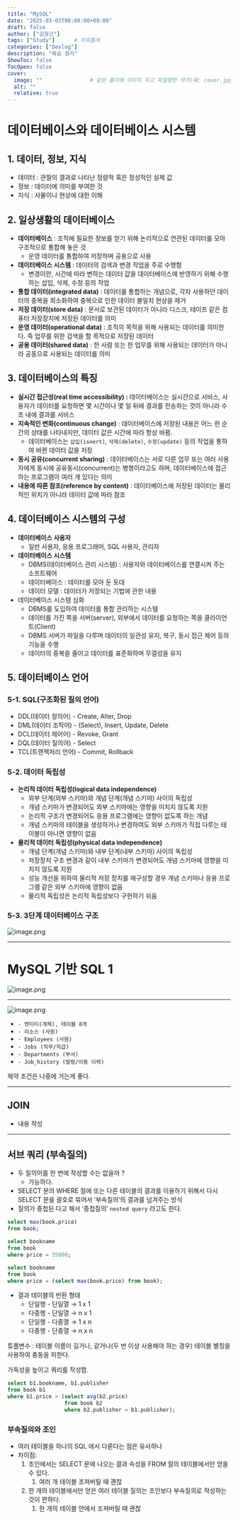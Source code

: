 ```yaml
---
title: "MySQL"
date: "2025-03-03T00:00:00+09:00"   
draft: false            
author: ["김형근"]         
tags: ["Study"]      # 자유롭게
categories: ["Devlog"]
description: "복습 정리"
ShowToc: false
TocOpen: false
cover:
  image: ""               # 같은 폴더에 이미지 두고 파일명만 적기(예: cover.jpg)
  alt: ""
  relative: true
---
```

# 데이터베이스와 데이터베이스 시스템

## 1. 데이터, 정보, 지식

- 데이터 : 관찰의 결과로 나타난 정량적 혹은 정성적인 실제 값
- 정보 : 데이터에 의미를 부여한 것
- 지식 : 사물이나 현상에 대한 이해

## 2. 일상생활의 데이터베이스

- **데이터베이스** : 조직에 필요한 정보를 얻기 위해 논리적으로 연관된 데이터를 모아 구조적으로 통합해 놓은 것
    - 운영 데이터를 통합하여 저장하며 공용으로 사용
- **데이터베이스 시스템** : 데이터의 검색과 변경 작업을 주로 수행함
    - 변경이란, 시간에 따라 변하는 데이터 값을 데이터베이스에 반영하기 위해 수행하는 삽입, 삭제, 수정 등의 작업
- **통합 데이터(integrated data)** : 데이터를 통합하는 개념으로, 각자 사용하던 데이터의 중복을 최소화하여 중복으로 인한 데이터 불일치 현상을 제거
- **저장 데이터(store data)** : 문서로 보관된 데이터가 아니라 디스크, 테이프 같은 컴퓨터 저장장치에 저장된 데이터를 의미
- **운영 데이터(operational data)** : 조직의 목적을 위해 사용되는 데이터를 의미한다. 즉 업무를 위한 검색을 할 목적으로 저장된 데이터
- **공용 데이터(shared data)** : 한 사람 또는 한 업무를 위해 사용되는 데이터가 아니라 공동으로 사용되는 데이터를 의미

## 3. 데이터베이스의 특징

- **실시간 접근성(real time accessibility) :** 데이터베이스는 실시간으로 서비스, 사용자가 데이터를 요청하면 몇 시간이나 몇 일 뒤에 결과를 전송하는 것이 아니라 수 초 내에 결과를 서비스
- **지속적인 변화(continuous change)** : 데이터베이스에 저장된 내용은 어느 한 순간의 상태를 나타내지만, 데이터 값은 시간에 따라 항상 바뀜.
    - 데이터베이스는 `삽입(isnert)`, `삭제(delete)`, `수정(update)` 등의 작업을 통하여 바뀐 데이터 값을 저장
- **동시 공유(concurrent sharing)** : 데이터베이스는 서로 다른 업무 또는 여러 사용자에게 동시에 공유동시(concurrent)는 병행이라고도 하며, 데이터베이스에 접근하는 프로그램이 여러 개 있다는 의미
- **내용에 따른 참조(reference by content)** : 데이터베이스에 저장된 데이터는 물리적인 위치가 아니라 데이터 값에 따라 참조

## 4. 데이터베이스 시스템의 구성

- **데이터베이스 사용자**
    - 일반 사용자, 응용 프로그래머, SQL 사용자, 관리자
- **데이터베이스 시스템**
    - DBMS(데이터베이스 관리 시스템) : 사용자와 데이터베이스를 연결시켜 주는 소프트웨어
    - 데이터베이스 : 데이터를 모아 둔 토대
    - 데이터 모델 : 데이터가 저장되는 기법에 관한 내용
- 데이터베이스 시스템 심화
    - DBMS를 도입하여 데이터를 통합 관리하는 시스템
    - 데이터를 가진 쪽을 서버(server), 외부에서 데이터를 요청하는 쪽을 클라이언트(Client)
    - DBMS 서버가 파일을 다루며 데이터의 일관성 유지, 복구, 동시 접근 제어 등의 기능을 수행
    - 데이터의 중복을 줄이고 데이터를 표준화하며 무결성을 유지

## 5. 데이터베이스 언어

### 5-1. SQL(구조화된 질의 언어)

- DDL(데이터 정의어) - Create, Alter, Drop
- DML(데이터 조작어) - (Select), Insert, Update, Delete
- DCL(데이터 제어어) - Revoke, Grant
- DQL(데이터 질의어) - Select
- TCL(트랜젝처리 언어) - Commit, Rollback

### 5-2. 데이터 독립성

- **논리적 데이터 독립성(logical data independence)**
    - 외부 단계(외부 스키마)와 개념 단계(개념 스키마) 사이의 독립성
    - 개념 스키마가 변경되어도 외부 스키마에는 영향을 미치지 않도록 지원
    - 논리적 구조가 변경되어도 응용 프로그램에는 영향이 없도록 하는 개념
    - 개념 스키마의 테이블을 생성하거나 변경하여도 외부 스키마가 직접 다루는 테이블이 아니면 영향이 없음
- **물리적 데이터 독립성(physical data independence)**
    - 개념 단계(개념 스키마)와 내부 단계(내부 스키마) 사이의 독립성
    - 저장장치 구조 변경과 같이 내부 스키마가 변경되어도 개념 스키마에 영향을 미치지 않도록 지원
    - 성능 개선을 위하여 물리적 저장 장치를 재구성할 경우 개념 스키마나 응용 프로그램 같은 외부 스키마에 영향이 없음
    - 물리적 독립성은 논리적 독립성보다 구현하기 쉬움

### 5-3. 3단계 데이터베이스 구조

![image.png](attachment:ace161f3-f188-45fc-9d7f-435386e1e8b7:image.png)

---

# MySQL 기반 SQL 1

![image.png](attachment:79315a34-b25e-4f28-a9bf-fa0770eb6dff:image.png)

---

![image.png](attachment:1732d70a-19fe-4242-b718-2f3f1528c898:image.png)

- `- 엔티티(개체), 테이블 8개`
- `- 리소스 (사원)`
- `- Employees (사원)`
- `- Jobs (직무/직급)`
- `- Departments (부서)`
- `- Job_history (발령/이동 이력)`

제약 조건은 나중에 거는게 좋다.

---

## JOIN

- 내용 작성

---

## 서브 쿼리 (부속질의)

- 두 질의어를 한 번에 작성할 수는 없을까 ?
    - 가능하다.
- SELECT 문의 WHERE 절에 또는 다른 테이블의 결과를 이용하기 위해서 다시 SELECT 문을 괄호로 묶어서 ‘부속질의’의 결과를 넘겨주는 방식
- 질의가 중첩된 다고 해서 ‘중첩질의’ `nested query` 라고도 한다.

```sql
select max(book.price)
from book;

select bookname
from book
where price = 35000;

select bookname
from book
where price = (select max(book.price) from book);
```

- 결과 테이블의 반환 형태
    - 단일행 - 단일열 → 1 x 1
    - 다중행 - 단일열 → n x 1
    - 단일행 - 다중열 → 1 x n
    - 다중행 - 단중열 → n x n

튜플변수 : 테이블 이름이 길거나, 같거나(두 번 이상 사용해야 하는 경우) 테이블 별칭을 사용하여 충동을 피한다.

가독성을 높이고 쿼리를 작성함.

```sql
select b1.bookname, b1.publisher
from book b1
where b1.price > (select avg(b2.price)
                  from book b2
                  where b2.publisher = b1.publisher);
```

### 부속질의와 조인

- 여러 테이블을 하나의 SQL 에서 다룬다는 점은 유사하나
- 차이점:
    1. 조인에서는 SELECT 문에 나오는 결과 속성을 FROM 절의 테이블에서만 얻을 수 있다.
        1. 여러 개 테이블 조져버릴 때 괜찮
    2. 한 개의 테이블에서만 얻은 여러 테이블 질의는 조인보다 부속질의로 작성하는 것이 편하다.
        1. 한 개의 테이블 안에서 조져버릴 때 괜찮
